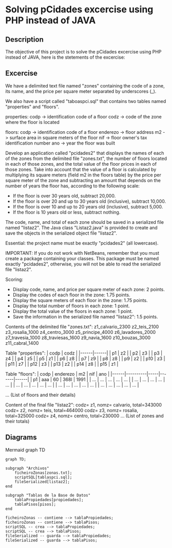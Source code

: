 # Solving pCidades excercise using PHP instead of JAVA

## Description
The objective of this project is to solve the pCidades excercise using PHP instead of JAVA, here is the
stetements of the excercise:

## Excercise


We have a delimited text file named "zones" containing the code of a zone, its name, and the price per square meter separated by underscores (_).

We also have a script called "taboaspci.sql" that contains two tables named "properties" and "floors".

properties:
codp -> identification code of a floor
codz -> code of the zone where the floor is located

floors:
codp -> identification code of a floor
enderezo -> floor address
m2 -> surface area in square meters of the floor
nif -> floor owner's tax identification number
ano -> year the floor was built

Develop an application called "pcidades2" that displays the names of each of the zones from the delimited file "zones.txt", the number of floors located in each of those zones, and the total value of the floor prices in each of those zones. Take into account that the value of a floor is calculated by multiplying its square meters (field m2 in the floors table) by the price per square meter of the zone and subtracting an amount that depends on the number of years the floor has, according to the following scale:
- If the floor is over 30 years old, subtract 20,000.
- If the floor is over 20 and up to 30 years old (inclusive), subtract 10,000.
- If the floor is over 10 and up to 20 years old (inclusive), subtract 5,000.
- If the floor is 10 years old or less, subtract nothing.

The code, name, and total of each zone should be saved in a serialized file named "listaz2". The Java class "Listaz2.java" is provided to create and save the objects in the serialized object file "listaz2".

Essential: the project name must be exactly "pcidades2" (all lowercase).

IMPORTANT: If you do not work with NetBeans, remember that you must create a package containing your classes. This package must be named exactly "pcidades2", otherwise, you will not be able to read the serialized file "listaz2".

Scoring:
- Display code, name, and price per square meter of each zone: 2 points.
- Display the codes of each floor in the zone: 1.75 points.
- Display the square meters of each floor in the zone: 1.75 points.
- Display the total number of floors in each zone: 1 point.
- Display the total value of the floors in each zone: 1 point.
- Save the information in the serialized file named "listaz2": 1.5 points.

Contents of the delimited file "zones.txt":
z1_calvario_2300
z2_teis_2100
z3_rosalia_1000
z4_centro_3000
z5_principe_4000
z6_lavadores_2000
z7_travesia_1000
z8_traviesas_1600
z9_navia_1600
z10_bouzas_3000
z11_cabral_1400

Table "properties":
| codp | codz |
|------|------|
| p1   | z2   |
| p2   | z3   |
| p3   | z4   |
| p4   | z5   |
| p5   | z1   |
| p6   | z8   |
| p7   | z9   |
| p8   | z8   |
| p9   | z2   |
| p10  | z3   |
| p11  | z7   |
| p12  | z3   |
| p13  | z2   |
| p14  | z8   |
| p15  | z1   |


Table "floors":
| codp | enderezo | m2  |  nif  | ano  |
|------|----------|-----|-------|------|
| p1   | aaa      |  60 | 368l  | 1991 |
| ...  | ...      | ... | ...   | ...  |
| ...  | ...      | ... | ...   | ...  |
| ...  | ...      | ... | ...   | ...  |
| ...  | ...      | ... | ...   | ...  |
| ...  | ...      | ... | ...   | ...  |


...
(List of floors and their details)

Content of the final file "listaz2":
codz= z1, nomz= calvario, total=343000
codz= z2, nomz= teis, total=464000
codz= z3, nomz= rosalia, total=325000
codz= z4, nomz= centro, total=230000
...
(List of zones and their totals)


## Diagrams

Mermaid graph TD

```mermaid
graph TD;

subgraph "Archivos"
    ficheiroZonas[zonas.txt];
    scriptSQL[tablaspci.sql];
    fileSerialized[listaz2];
end

subgraph "Tablas de la Base de Datos"
    tablaPropiedades[propiedades];
    tablaPisos[pisos];
end

ficheiroZonas -- contiene --> tablaPropiedades;
ficheiroZonas -- contiene --> tablaPisos;
scriptSQL -- crea --> tablaPropiedades;
scriptSQL -- crea --> tablaPisos;
fileSerialized -- guarda --> tablaPropiedades;
fileSerialized -- guarda --> tablaPisos;
```


